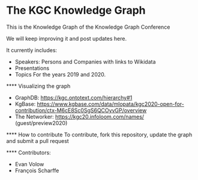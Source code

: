 # The KGC Knowledge Graph
This is the Knowledge Graph of the Knowledge Graph Conference

We will keep improving it and post updates here.

It currently includes:
* Speakers: Persons and Companies with links to Wikidata
* Presentations
* Topics
For the years 2019 and 2020.


**** Visualizing the graph

* GraphDB: https://kgc.ontotext.com/hierarchy#1
* KgBase: https://www.kgbase.com/data/mlopata/kgc2020-open-for-contribution/ctx-M6cE8Sc0SgS6QCOyvGP/overview
* The Networker: https://kgc20.infoloom.com/names/ (guest/preview2020)

**** How to contribute
To contribute, fork this repository, update the graph and submit a pull request

**** Contributors:
* Evan Volow
* François Scharffe

